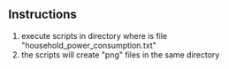 ## Instructions

1. execute scripts in directory where is file "household_power_consumption.txt" 
2. the scripts will create "png" files in the same directory
